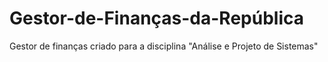 # Gestor-de-Finanças-da-República
Gestor de finanças criado para a disciplina "Análise e Projeto de Sistemas"
